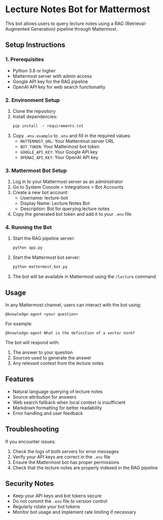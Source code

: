 # Lecture Notes Bot for Mattermost

This bot allows users to query lecture notes using a RAG (Retrieval-Augmented Generation) pipeline through Mattermost.

## Setup Instructions

### 1. Prerequisites

- Python 3.8 or higher
- Mattermost server with admin access
- Google API key for the RAG pipeline
- OpenAI API key for web search functionality

### 2. Environment Setup

1. Clone the repository
2. Install dependencies:
   ```bash
   pip install -r requirements.txt
   ```
3. Copy `.env.example` to `.env` and fill in the required values:
   - `MATTERMOST_URL`: Your Mattermost server URL
   - `BOT_TOKEN`: Your Mattermost bot token
   - `GOOGLE_API_KEY`: Your Google API key
   - `OPENAI_API_KEY`: Your OpenAI API key

### 3. Mattermost Bot Setup

1. Log in to your Mattermost server as an administrator
2. Go to System Console > Integrations > Bot Accounts
3. Create a new bot account:
   - Username: lecture-bot
   - Display Name: Lecture Notes Bot
   - Description: Bot for querying lecture notes
4. Copy the generated bot token and add it to your `.env` file

### 4. Running the Bot

1. Start the RAG pipeline server:
   ```bash
   python app.py
   ```

2. Start the Mattermost bot server:
   ```bash
   python mattermost_bot.py
   ```

3. The bot will be available in Mattermost using the `/lecture` command

## Usage

In any Mattermost channel, users can interact with the bot using:

```
@knowledge-agent <your question>
```

For example:
```
@knowledge-agent What is the definition of a vector norm?
```

The bot will respond with:
1. The answer to your question
2. Sources used to generate the answer
3. Any relevant context from the lecture notes

## Features

- Natural language querying of lecture notes
- Source attribution for answers
- Web search fallback when local context is insufficient
- Markdown formatting for better readability
- Error handling and user feedback

## Troubleshooting

If you encounter issues:

1. Check the logs of both servers for error messages
2. Verify your API keys are correct in the `.env` file
3. Ensure the Mattermost bot has proper permissions
4. Check that the lecture notes are properly indexed in the RAG pipeline

## Security Notes

- Keep your API keys and bot tokens secure
- Do not commit the `.env` file to version control
- Regularly rotate your bot tokens
- Monitor bot usage and implement rate limiting if necessary 
